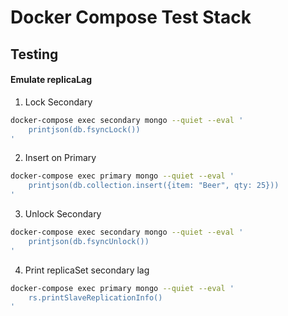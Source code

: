 # Docker Compose Test Stack
## Testing
#### Emulate replicaLag

1. Lock Secondary
```sh
docker-compose exec secondary mongo --quiet --eval '
    printjson(db.fsyncLock())
'
```

2. Insert on Primary
```sh
docker-compose exec primary mongo --quiet --eval '
    printjson(db.collection.insert({item: "Beer", qty: 25}))
'
```

3. Unlock Secondary
```sh
docker-compose exec secondary mongo --quiet --eval '
    printjson(db.fsyncUnlock())
'
```

4. Print replicaSet secondary lag
```sh
docker-compose exec primary mongo --quiet --eval '
    rs.printSlaveReplicationInfo()
'
```

